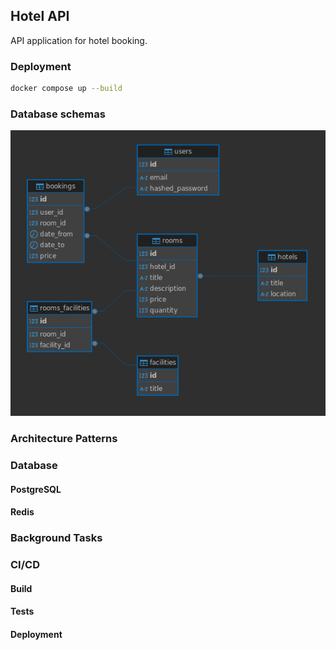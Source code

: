 ## Hotel API

API application for hotel booking.


### Deployment

```bash
docker compose up --build
```

### Database schemas

<p align="center">
  <img src="https://github.com/KonstantinKonov/HotelAPI/blob/main/readme-img/db_schema.png"/>
</p>


### Architecture Patterns

### Database

#### PostgreSQL
#### Redis

### Background Tasks

### CI/CD

#### Build

#### Tests

#### Deployment
